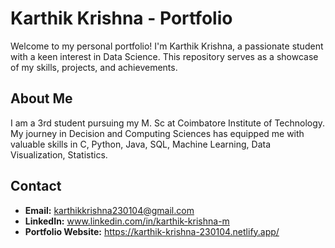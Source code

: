 # Karthik Krishna - Portfolio

Welcome to my personal portfolio! I'm Karthik Krishna, a passionate student with a keen interest in Data Science. This repository serves as a showcase of my skills, projects, and achievements.

## About Me

I am a 3rd student pursuing my M. Sc at Coimbatore Institute of Technology. My journey in Decision and Computing Sciences has equipped me with valuable skills in C, Python, Java, SQL, Machine Learning, Data Visualization, Statistics.

## Contact

- **Email:** karthikkrishna230104@gmail.com
- **LinkedIn:** www.linkedin.com/in/karthik-krishna-m
- **Portfolio Website:** https://karthik-krishna-230104.netlify.app/
